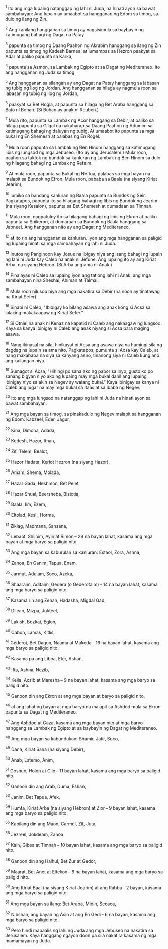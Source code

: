 <sup>1</sup>
Ito ang mga lupaing natanggap ng lahi ni Juda, na hinati ayon sa bawat sambahayan: Ang lupain ay umaabot sa hangganan ng Edom sa timog, sa dulo ng ilang ng Zin. 

<sup>2</sup>
Ang kanilang hangganan sa timog ay nagsisimula sa baybayin ng katimugang bahagi ng Dagat na Patay 

<sup>3</sup>
papunta sa timog ng Daang Paahon ng Akrabim hanggang sa ilang ng Zin papunta sa timog ng Kadesh Barnea, at lumampas sa Hezron paakyat sa Adar at paliko papunta sa Karka, 

<sup>4</sup>
papunta sa Azmon, sa Lambak ng Egipto at sa Dagat ng Mediteraneo. Ito ang hangganan ng Juda sa timog. 

<sup>5</sup>
Ang hangganan sa silangan ay ang Dagat na Patay hanggang sa labasan ng tubig ng Ilog ng Jordan. Ang hangganan sa hilaga ay nagmula roon sa labasan ng tubig ng Ilog ng Jordan, 

<sup>6</sup>
paakyat sa Bet Hogla, at papunta sa hilaga ng Bet Araba hanggang sa Bato ni Bohan. (Si Bohan ay anak ni Reuben.) 

<sup>7</sup>
Mula rito, papunta sa Lambak ng Acor hanggang sa Debir, at paliko sa hilaga papunta sa Gilgal na nakaharap sa Daang Paahon ng Adumim sa katimugang bahagi ng daluyan ng tubig. At umaabot ito papunta sa mga bukal ng En Shemesh at palabas ng En Rogel. 

<sup>8</sup>
Mula roon papunta sa Lambak ng Ben Hinom hanggang sa katimugang libis ng lungsod ng mga Jebuseo. (Ito ay ang Jerusalem.) Mula roon, paahon sa tuktok ng bundok sa kanluran ng Lambak ng Ben Hinom sa dulo ng hilagang bahagi ng Lambak ng Refaim. 

<sup>9</sup>
At mula roon, papunta sa Bukal ng Neftoa, palabas sa mga bayan na malapit sa Bundok ng Efron. Mula roon, pababa sa Baala (na siyang Kiriat Jearim), 

<sup>10</sup>
lumiko sa bandang kanluran ng Baala papunta sa Bundok ng Seir. Pagkatapos, papunta ito sa hilagang bahagi ng libis ng Bundok ng Jearim (na siyang Kesalon), papunta sa Bet Shemesh at dumadaan sa Timnah. 

<sup>11</sup>
Mula roon, nagpatuloy ito sa hilagang bahagi ng libis ng Ekron at paliko papunta sa Shikeron, at dumaraan sa Bundok ng Baala hanggang sa Jabneel. Ang hangganan nito ay ang Dagat ng Mediteraneo, 

<sup>12</sup>
at ito rin ang hangganan sa kanluran. Iyon ang mga hangganan sa paligid ng lupaing hinati sa mga sambahayan ng lahi ni Juda.

<sup>13</sup>
Inutos ng Panginoon kay Josue na ibigay niya ang isang bahagi ng lupain ng lahi ni Juda kay Caleb na anak ni Jefune. Ang lupaing ito ay ang Kiriat Arba, na siyang Hebron. (Si Arba ang ama ni Anak.) 

<sup>14</sup>
Pinalayas ni Caleb sa lupaing iyon ang tatlong lahi ni Anak: ang mga sambahayan nina Sheshai, Ahiman at Talmai. 

<sup>15</sup>
Mula roon nilusob niya ang mga nakatira sa Debir (na noon ay tinatawag na Kiriat Sefer). 

<sup>16</sup>
Sinabi ni Caleb, "Ibibigay ko bilang asawa ang anak kong si Acsa sa lalaking makakaagaw ng Kiriat Sefer." 

<sup>17</sup>
Si Otniel na anak ni Kenaz na kapatid ni Caleb ang nakaagaw ng lungsod. Kaya sa kanya ibinigay ni Caleb ang anak niyang si Acsa para maging asawa. 

<sup>18</sup>
Nang ikinasal na sila, hinikayat ni Acsa ang asawa niya na humingi sila ng dagdag na lupain sa ama nito. Pagkatapos, pumunta si Acsa kay Caleb, at nang makababa na siya sa kanyang asno, tinanong siya ni Caleb kung ano ang kailangan niya. 

<sup>19</sup>
Sumagot si Acsa, "Hihingi po sana ako ng pabor sa inyo, gusto ko po sanang bigyan nʼyo ako ng lupaing may mga bukal dahil ang lupaing ibinigay nʼyo sa akin sa Negev ay walang bukal." Kaya ibinigay sa kanya ni Caleb ang lugar na may mga bukal sa itaas at sa ibaba ng Negev.

<sup>20</sup>
Ito ang mga lungsod na natanggap ng lahi ni Juda na hinati ayon sa bawat sambahayan: 

<sup>21</sup>
Ang mga bayan sa timog, sa pinakadulo ng Negev malapit sa hangganan ng Edom: Kabzeel, Eder, Jagur, 

<sup>22</sup>
Kina, Dimona, Adada, 

<sup>23</sup>
Kedesh, Hazor, Itnan, 

<sup>24</sup>
Zif, Telem, Bealot, 

<sup>25</sup>
Hazor Hadata, Keriot Hezron (na siyang Hazor), 

<sup>26</sup>
Amam, Shema, Molada, 

<sup>27</sup>
Hazar Gada, Heshmon, Bet Pelet, 

<sup>28</sup>
Hazar Shual, Beersheba, Biziotia, 

<sup>29</sup>
Baala, Iim, Ezem, 

<sup>30</sup>
Eltolad, Kesil, Horma, 

<sup>31</sup>
Ziklag, Madmana, Sansana, 

<sup>32</sup>
Lebaot, Shilhim, Ayin at Rimon – 29 na bayan lahat, kasama ang mga bayan at mga baryo sa paligid nito. 

<sup>33</sup>
Ang mga bayan sa kaburulan sa kanluran: Estaol, Zora, Ashna, 

<sup>34</sup>
Zanoa, En Ganim, Tapua, Enam, 

<sup>35</sup>
Jarmut, Adulam, Soco, Azeka, 

<sup>36</sup>
Shaaraim, Aditaim, Gedera (o Gederotaim) – 14 na bayan lahat, kasama ang mga baryo sa paligid nito. 

<sup>37</sup>
Kasama rin ang Zenan, Hadasha, Migdal Gad, 

<sup>38</sup>
Dilean, Mizpa, Jokteel, 

<sup>39</sup>
Lakish, Bozkat, Eglon, 

<sup>40</sup>
Cabon, Lamas, Kitlis, 

<sup>41</sup>
Gederot, Bet Dagon, Naama at Makeda – 16 na bayan lahat, kasama ang mga baryo sa paligid nito. 

<sup>42</sup>
Kasama pa ang Libna, Eter, Ashan, 

<sup>43</sup>
Ifta, Ashna, Nezib, 

<sup>44</sup>
Keila, Aczib at Maresha – 9 na bayan lahat, kasama ang mga baryo sa paligid nito. 

<sup>45</sup>
Ganoon din ang Ekron at ang mga bayan at baryo sa paligid nito, 

<sup>46</sup>
at ang lahat ng bayan at mga baryo na malapit sa Ashdod mula sa Ekron papunta sa Dagat ng Mediteraneo. 

<sup>47</sup>
Ang Ashdod at Gaza, kasama ang mga bayan nito at mga baryo hanggang sa Lambak ng Egipto at sa baybayin ng Dagat ng Mediteraneo. 

<sup>48</sup>
Ang mga bayan sa kabundukan: Shamir, Jatir, Soco, 

<sup>49</sup>
Dana, Kiriat Sana (na siyang Debir), 

<sup>50</sup>
Anab, Estemo, Anim, 

<sup>51</sup>
Goshen, Holon at Gilo – 11 bayan lahat, kasama ang mga baryo sa paligid nito. 

<sup>52</sup>
Ganoon din ang Arab, Duma, Eshan, 

<sup>53</sup>
Janim, Bet Tapua, Afek, 

<sup>54</sup>
Humta, Kiriat Arba (na siyang Hebron) at Zior – 9 bayan lahat, kasama ang mga baryo sa paligid nito. 

<sup>55</sup>
Kabilang din ang Maon, Carmel, Zif, Juta, 

<sup>56</sup>
Jezreel, Jokdeam, Zanoa 

<sup>57</sup>
Kain, Gibea at Timnah – 10 bayan lahat, kasama ang mga baryo sa paligid nito. 

<sup>58</sup>
Ganoon din ang Halhul, Bet Zur at Gedor, 

<sup>59</sup>
Maarat, Bet Anot at Eltekon – 6 na bayan lahat, kasama ang mga baryo sa paligid nito. 

<sup>60</sup>
Ang Kiriat Baal (na siyang Kiriat Jearim) at ang Rabba – 2 bayan, kasama ang mga baryo sa paligid nito. 

<sup>61</sup>
Ang mga bayan sa ilang: Bet Araba, Midin, Secaca, 

<sup>62</sup>
Nibshan, ang bayan ng Asin at ang En Gedi – 6 na bayan, kasama ang mga baryo sa paligid nito. 

<sup>63</sup>
Pero hindi mapaalis ng lahi ng Juda ang mga Jebuseo na nakatira sa Jerusalem. Kaya hanggang ngayon doon pa sila nakatira kasama ng mga mamamayan ng Juda.